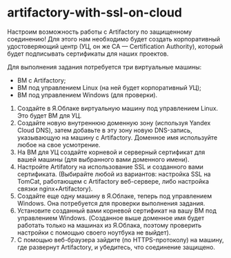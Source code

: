 # artifactory-with-ssl-on-cloud

Настроим возможность работы с Artifactory по защищенному соединению! 
Для этого нам необходимо будет создать корпоративный удостоверяющий центр (УЦ, он же CA — Certification Authority), который будет подписывать сертификаты для наших проектов.

Для выполнения задания потребуется три виртуальные машины:

- ВМ с Artifactory;
- ВМ под управлением Linux (на ней будет корпоративный УЦ);
- ВМ под управлением Windows (для проверки).

1. Создайте в Я.Облаке виртуальную машину под управлением Linux. Это будет ВМ для УЦ.
2. Создайте новую внутреннюю доменную зону (используя Yandex Cloud DNS), затем добавьте в эту зону новую DNS-запись, указывающую на машину с Artifactory. Доменное имя используйте любое на свое усмотрение.
3. На ВМ для УЦ создайте корневой и серверный сертификат для вашей машины (для выбранного вами доменного имени).
4. Настройте Artifatory на использование SSL и созданного вами сертификата. (Выбирайте любой из вариантов: настройка SSL на TomCat, работающем с Artifactory веб-сервере, либо настройка связки nginx+Artifactory).
5. Создайте еще одну машину в Я.Облаке, теперь под управлением Windows. Она потребуется для проверки выполнения задания.
6. Установите созданный вами корневой сертификат на вашу ВМ под управлением Windows. (Созданное выше доменное имя будет работать только на машинах из Я.Облака, поэтому проверить настройки с помощью своего ноутбука не выйдет).
7. С помощью веб-браузера зайдите (по HTTPS-протоколу) на машину, где развернут Artifactory, и убедитесь, что соединение защищено.
